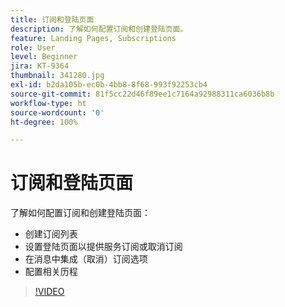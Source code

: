 ```yaml
---
title: 订阅和登陆页面
description: 了解如何配置订阅和创建登陆页面。
feature: Landing Pages, Subscriptions
role: User
level: Beginner
jira: KT-9364
thumbnail: 341280.jpg
exl-id: b2da105b-ec0b-4bb8-8f68-993f92253cb4
source-git-commit: 81f5cc22d46f89ee1c7164a92988311ca6036b8b
workflow-type: ht
source-wordcount: '0'
ht-degree: 100%

---
```


# 订阅和登陆页面

了解如何配置订阅和创建登陆页面：

* 创建订阅列表
* 设置登陆页面以提供服务订阅或取消订阅
* 在消息中集成（取消）订阅选项
* 配置相关历程

>[!VIDEO](https://video.tv.adobe.com/v/341280?quality=12&learn=on)
